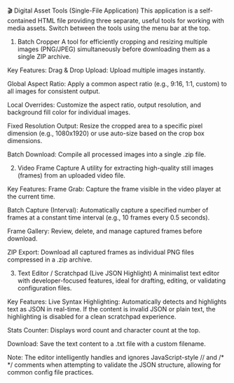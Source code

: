 🎬 Digital Asset Tools (Single-File Application)
This application is a self-contained HTML file providing three separate, useful tools for working with media assets. Switch between the tools using the menu bar at the top.

1. Batch Cropper
A tool for efficiently cropping and resizing multiple images (PNG/JPEG) simultaneously before downloading them as a single ZIP archive.

Key Features:
Drag & Drop Upload: Upload multiple images instantly.

Global Aspect Ratio: Apply a common aspect ratio (e.g., 9:16, 1:1, custom) to all images for consistent output.

Local Overrides: Customize the aspect ratio, output resolution, and background fill color for individual images.

Fixed Resolution Output: Resize the cropped area to a specific pixel dimension (e.g., 1080x1920) or use auto-size based on the crop box dimensions.

Batch Download: Compile all processed images into a single .zip file.

2. Video Frame Capture
A utility for extracting high-quality still images (frames) from an uploaded video file.

Key Features:
Frame Grab: Capture the frame visible in the video player at the current time.

Batch Capture (Interval): Automatically capture a specified number of frames at a constant time interval (e.g., 10 frames every 0.5 seconds).

Frame Gallery: Review, delete, and manage captured frames before download.

ZIP Export: Download all captured frames as individual PNG files compressed in a .zip archive.

3. Text Editor / Scratchpad (Live JSON Highlight)
A minimalist text editor with developer-focused features, ideal for drafting, editing, or validating configuration files.

Key Features:
Live Syntax Highlighting: Automatically detects and highlights text as JSON in real-time. If the content is invalid JSON or plain text, the highlighting is disabled for a clean scratchpad experience.

Stats Counter: Displays word count and character count at the top.

Download: Save the text content to a .txt file with a custom filename.

Note: The editor intelligently handles and ignores JavaScript-style // and /* */ comments when attempting to validate the JSON structure, allowing for common config file practices.